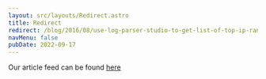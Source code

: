 ```yaml
---
layout: src/layouts/Redirect.astro
title: Redirect
redirect: /blog/2016/08/use-log-parser-studio-to-get-list-of-top-ip-ranges/
navMenu: false
pubDate: 2022-09-17
---
```

<div>
Our article feed can be found <a href="/blog/2016/08/use-log-parser-studio-to-get-list-of-top-ip-ranges/">here</a>
</div>
